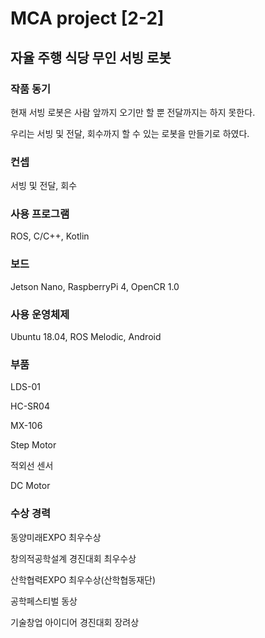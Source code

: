 # MCA project [2-2]

## 자율 주행 식당 무인 서빙 로봇

### 작품 동기

현재 서빙 로봇은 사람 앞까지 오기만 할 뿐 전달까지는 하지 못한다.

우리는 서빙 및 전달, 회수까지 할 수 있는 로봇을 만들기로 하였다.

### 컨셉

서빙 및 전달, 회수

### 사용 프로그램

ROS, C/C++, Kotlin

### 보드

Jetson Nano, RaspberryPi 4, OpenCR 1.0

### 사용 운영체제

Ubuntu 18.04, ROS Melodic, Android

### 부품

LDS-01

HC-SR04

MX-106

Step Motor

적외선 센서

DC Motor

### 수상 경력

동양미래EXPO 최우수상

창의적공학설계 경진대회 최우수상

산학협력EXPO 최우수상(산학협동재단)

공학페스티벌 동상

기술창업 아이디어 경진대회 장려상
